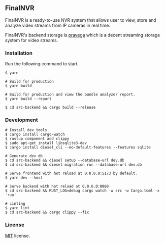 ## FinalNVR

FinalNVR is a ready-to-use NVR system that allows user to view, store and analyze video streams from IP cameras in real time.

FinalNVR's backend storage is [pravega](https://github.com/pravega/pravega) which is a decent streaming storage system for video streams.

### Installation

Run the following command to start.

```
$ yarn

# Build for production
$ yarn build

# Build for production and view the bundle analyzer report.
$ yarn build --report

$ cd src-backend && cargo build --release
```

### Development

```
# Install dev tools
$ cargo install cargo-watch
$ rustup component add clippy
$ sudo apt-get install libsqlite3-dev
$ cargo install diesel_cli --no-default-features --features sqlite

# Generate dev db
$ cd src-backend && diesel setup --database-url dev.db
$ cd src-backend && diesel migration run --database-url dev.db

# Serve frontend with hot reload at 0.0.0.0:5173 by default.
$ yarn dev --host

# Serve backend with hot reload at 0.0.0.0:8080
$ cd src-backend && RUST_LOG=debug cargo watch -w src -w Cargo.toml -x 'run'

# Linting
$ yarn lint
$ cd src-backend && cargo clippy --fix
```

### License

[MIT](https://github.com/epicmaxco/vuestic-admin/blob/master/LICENSE) license.
